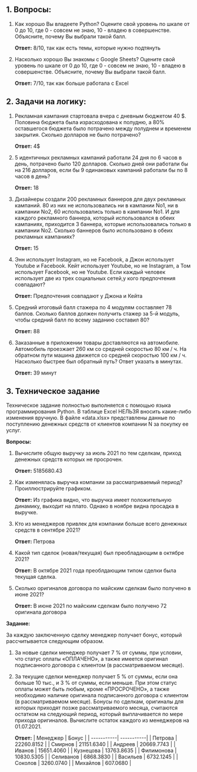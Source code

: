 ## 1. Вопросы:
1) Как хорошо Вы владеете Python? Оцените свой уровень по шкале от 0 до 10, где 0 - совсем не знаю, 10 - владею в совершенстве. Объясните, почему Вы выбрали такой балл.

    **Ответ:** 8/10, так как есть темы, которые нужно подтянуть
   
3) Насколько хорошо Вы знакомы с Google Sheets? Оцените свой уровень по шкале от 0 до 10, где 0 - совсем не знаю, 10 - владею в совершенстве. Объясните, почему Вы выбрали такой балл.

   **Ответ:** 7/10, так как больше работала с Excel
## 2. Задачи на логику:
1) Рекламная кампания стартовала вчера с дневным бюджетом 40 $. Половина бюджета была израсходована к полудню, а 80% оставшегося бюджета было потрачено между полуднем и временем закрытия. Сколько долларов не было потрачено?

   **Ответ:** 4$
   
2) 5 идентичных рекламных кампаний работали 24 дня по 6 часов в день, потрачено было 120 долларов. Сколько дней они работали бы на 216 долларов, если бы 9 одинаковых кампаний работали бы по 8 часов в день?

   **Ответ:** 18
   
3) Дизайнеры создали 200 рекламных баннеров для двух рекламных кампаний. 80 из них не использовались ни в кампании No1, ни в кампании No2, 60 использовались только в кампании No1. И для каждого рекламного баннера, который использовался в обеих кампаниях, приходится 3 баннера, которые использовались только в кампании No2. Сколько баннеров было использовано в обеих рекламных кампаниях?

    **Ответ:** 15
   
4) Энн использует Instagram, но не Facebook, а Джон использует Youtube и Facebook. Кейт использует Youtube, но не Instagram, а Том использует Facebook, но не Youtube. Если каждый человек использует две из трех социальных сетей,у кого предпочтения совпадают?

    **Ответ:** Предпочтения совпадают у Джона и Кейта
   
5) Средний итоговый балл стажера по 4 модулям составляет 78 баллов. Сколько баллов должен получить стажер за 5-й модуль, чтобы средний балл по всему заданию составил 80?

    **Ответ:** 88
   
6) Заказанные в приложении товары доставляются на автомобиле. Автомобиль проезжает 260 км со средней скоростью 80 км / ч. На обратном пути машина движется со средней скоростью 100 км / ч. Насколько быстрее был обратный путь? Ответ указать в минутах.
  
      **Ответ:** 39 минут
   
## 3. Техническое задание
Техническое задание полностью выполняется с помощью языка программирования Python. В таблице Excel НЕЛЬЗЯ вносить какие-либо изменения вручную.
В файле «data.xlsx» представлены данные по поступлению денежных средств от клиентов компании N за покупку ее услуг.

**Вопросы:**

1) Вычислите общую выручку за июль 2021 по тем сделкам, приход денежных средств которых не просрочен.

    **Ответ:** 5185680.43
   
3) Как изменялась выручка компании за рассматриваемый период? Проиллюстрируйте графиком.

    **Ответ:** Из графика видно, что выручка имеет положительную динамику, выходит на плато. Однако в ноябре видна просадка в выручке.
   
5) Кто из менеджеров привлек для компании больше всего денежных средств в сентябре 2021?

    **Ответ:** Петрова
   
6) Какой тип сделок (новая/текущая) был преобладающим в октябре 2021?

   **Ответ:** В октябре 2021 года преоблдающим типом сделки была текущая сделка.
   
7) Сколько оригиналов договора по майским сделкам было получено в июне 2021?

   **Ответ:** В июне 2021 по майским сделкам было получено 72 оригинала договора


**Задание:**

За каждую заключенную сделку менеджер получает бонус, который рассчитывается следующим образом.
1) За новые сделки менеджер получает 7 % от суммы, при условии, что статус оплаты «ОПЛАЧЕНО», а также имеется оригинал подписанного договора с клиентом (в рассматриваемом месяце).
2) За текущие сделки менеджер получает 5 % от суммы, если она больше 10 тыс., и 3 % от суммы, если меньше. При этом статус оплаты может быть любым, кроме «ПРОСРОЧЕНО», а также необходимо наличие оригинала подписанного договора с клиентом (в рассматриваемом месяце).
Бонусы по сделкам, оригиналы для которых приходят позже рассматриваемого месяца, считаются остатком на следующий период, который выплачивается по мере прихода оригиналов. Вычислите остаток каждого из менеджеров на 01.07.2021.

    **Ответ:**
   | Менеджер   | Бонус      |
   | -----------| -----------|
   | Петрова    | 22260.8152 |
   | Смирнов    | 21151.6340 |
   | Андреев    | 20669.7743 |
   | Иванов     | 15651.4060 |
   | Кузнецова  | 13763.8635 |
   | Филимонова | 10830.5305 |
   | Селиванов  | 6868.3830  |
   | Васильев   | 6732.1245  |
   | Соколов    | 3260.0740  |
   | Михайлов   | 607.0680   |
   
